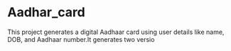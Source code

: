 # Aadhar_card
This project generates a digital Aadhaar card using user details like name, DOB, and Aadhaar number.It generates two versio
